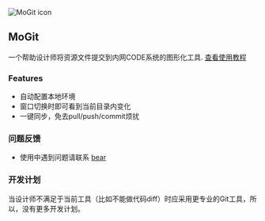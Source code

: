 ![MoGit icon](http://code.dapps.douban.com/whshang/mogit/docs/pages/img/mogit-logo.png)

## MoGit

一个帮助设计师将资源文件提交到内网CODE系统的图形化工具. [查看使用教程](http://code.dapps.douban.com/whshang/mogit/docs/pages/index.html)

### Features
* 自动配置本地环境
* 窗口切换时即可看到当前目录内变化
* 一键同步，免去pull/push/commit烦扰 

### 问题反馈
* 使用中遇到问题请联系 [bear](http://me.dapps.douban.com/card/bear/)

### 开发计划
当设计师不满足于当前工具（比如不能做代码diff）时应采用更专业的Git工具，所以，没有更多开发计划。